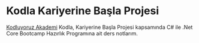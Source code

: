 # Kodla Kariyerine Başla Projesi
[Kodluyoruz Akademi](https://www.kodluyoruz.org/) Kodla, Kariyerine Başla Projesi kapsamında C# ile .Net Core Bootcamp Hazırlık Programına ait ders notlarım.